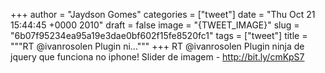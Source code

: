
+++
author = "Jaydson Gomes"
categories = ["tweet"]
date = "Thu Oct 21 15:44:45 +0000 2010"
draft = false
image = "{TWEET_IMAGE}"
slug = "6b07f95234ea95a19e3dae0bf602f15fe8520fc1"
tags = ["tweet"]
title = """RT @ivanrosolen Plugin ni..."""
+++
RT @ivanrosolen Plugin ninja de jquery que funciona no iphone! Slider de imagem - http://bit.ly/cmKpS7
